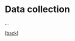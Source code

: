 # Data collection

...

[[back](00_How_to_organize_a_research_project.md#organization-of-this-manual)]
